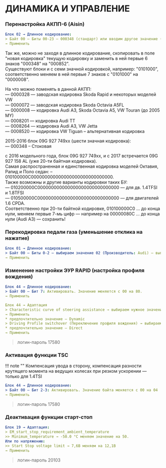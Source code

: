# ДИНАМИКА И УПРАВЛЕНИЕ

### Перенастройка АКПП-6 (Aisin)
``` yaml
Блок 02 → Длинное кодирование: 
> Байт 00 – Биты 00-23 – 000348 (стандарт) или вводим другое значение (000852)
→ Применить
```

Так же, можно не заходя в длинное кодирование, скопировать в поле "новая кодировка" текущую кодировку и заменить в ней первые 6 знаков "000348" на "000852".  
Существуют блоки и с семи значной кодировкой, например: "0101000", соответственно меняем в ней первые 7 знаков с "0101000" на "0000008".  

На что можно поменять в данной АКПП:  
— 0000328 — заводская кодировка Skoda Rapid и некоторых моделей VW  
— 0000072 — заводская кодировка Skoda Octavia A5FL  
— 0000008 — кодировка Audi A3, Skoda Octavia A5, VW Touran (до 2005 MY)  
— 0008201 — кодировка Audi TT  
— 0008264 — кодировка Audi A3, VW Jetta  
— 0008520 — кодировка VW Tiguan – альтернативная кодировка  

2015-2016 блок 09G 927 749хх (шести значная кодировка):  
— 000348 – Стоковая  

с 2016 модельного года, блок 09G 927 749xx, и с 2017 встречается 09G 927 158 AL (уже 20-ти байтная кодировка).   
Самая распространенная и единственная кодировка моделей Октавия, Рапид и Поло седан: – 010100000C000000000000000000000000000000.  
Также возможны и другие варианты кодировки таких БУ:  
— 010200000C000000000000000000000000000000 — для дв. 1.4TFSI и 1.8TFSI  
— 010500000C000000000000000000000000000000 — для двигателей 1.6 CPDA.  
Соответственно при 20-ти байтной кодировке, 010100000C0 … до конца нули, меняем первые 7-мь цифр — например на 00000080C … до конца нули (Audi A3) — сохранить!

### Перекодировка педали газа (уменьшение отклика на нажатие)
``` yaml
Блок 01 → Длинное кодирование:  
> Байт 00 – Биты 0-2 – выбираем значение 02 (Производитель: Audi) – выполнить. * для авто с круиз-контролем не рекомендуется — будут глюки круиза
→ Применить
```

### Изменение настройки ЭУР RAPID (настройка профиля вождения)
``` yaml
Блок 44 → Длинное кодирование:  
> Байт 00 – Бит 7: Активировать. Значение меняется с 00 на 80.
→ Применить
```

``` yaml
Блок 44 → Адаптация
> Characteristic curve of steering assistance → выбираем нужное значение (Driving profile selection button, Comfort, Automatic, Dynamic, Default)
→ Применить
* предпочтительно значение – Dynamic
> Driving Profile switchover (Переключение профиля вождения) → выбираем нужное значение (Incremental controlled over time (возрастающий с течением времени), direct…(непосредственно…)) → сохранить.
* предпочтительно значение – Direct
→ Применить
```
> логин-пароль 17580

### Активация функции TSC 

!!! note ""
    Компенсация увода в сторону, компенсация разности крутящего момента на ведущих колесах при резком ускорении — только для 1.4TSI

``` yaml
Блок 44 → Длинное кодирование:  
> Байт 00 – Бит 2-3: Активировать. Значение байта меняется с 00 на 04
→ Применить
```
> логин-пароль 17580

### Деактивация функции старт-стоп
``` yaml
Блок 19 → Адаптация:
> EM_start_stop_requirement_ambient_temperature
>> Minimum_temperature → -50.0 °C меняем значение на 50.
Или по напряжению:
>> Start Stop voltage limit → 7,6В меняем на 12,1В
→ Применить
```
> логин-пароль 20103